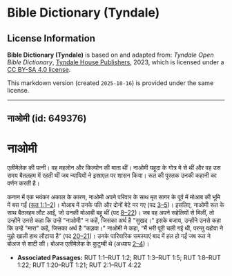 # Bible Dictionary (Tyndale)

## License Information

**Bible Dictionary (Tyndale)** is based on and adapted from: _Tyndale Open Bible Dictionary_, [Tyndale House Publishers](https://tyndaleopenresources.com/), 2023, which is licensed under a [CC BY-SA 4.0 license](https://creativecommons.org/licenses/by-sa/4.0/legalcode.en).

This markdown version (created `2025-10-16`) is provided under the same license.



--------------------------------

## नाओमी (id: 649376)

नाओमी
=====

एलीमेलेक की पत्नी। वह महलोन और किल्योन की माता थीं। नाओमी यहूदा के गोत्र मे से थीं और वह उस समय बैतलहम में रहती थीं जब न्यायियों ने इस्राएल पर शासन किया। रूत की पुस्तक उनकी कहानी का वर्णन करती है।

कनान में एक भयंकर अकाल के कारण, नाओमी अपने परिवार के साथ मृत सागर के पूर्व में मोआब की भूमि में बस गईं ([रूत 1:1–2](https://ref.ly/Ruth1:1-Ruth1:2))। मोआब में उनके पति और दोनों बेटे मर गए (पद [3–5](https://ref.ly/Ruth1:3-Ruth1:5))। इसलिए, नाओमी रूत के साथ बैतलहम लौट आईं, जो उनकी मोआबी बहू थीं (पद [8–22](https://ref.ly/Ruth1:8-Ruth1:22))। जब वह अपने सहेलियों से मिलीं, तो उन्होंने उनसे कहा कि उन्हें "नाओमी" न कहें, जिसका अर्थ है "सुखद।" इसके बजाय, उन्होंने उनसे कहा कि उन्हें "मारा" कहें, जिसका अर्थ है "कड़वा।" नाओमी ने कहा, “मैं भरी पूरी चली गई थी, परन्तु यहोवा ने मुझे खाली हाथ लौटाया है” (पद [20–21](https://ref.ly/Ruth1:20-Ruth1:21))। उनके पारिवारिक समस्याएं बाद में हल हो गईं जब रूत ने बोअज से शादी की। बोअज एलीमेलेक के कुटुम्बी थे (अध्याय [2–4](https://ref.ly/Ruth2:1-Ruth4:22))।

* **Associated Passages:** RUT 1:1–RUT 1:2; RUT 1:3–RUT 1:5; RUT 1:8–RUT 1:22; RUT 1:20–RUT 1:21; RUT 2:1–RUT 4:22

